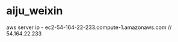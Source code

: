 aiju_weixin
===========

aws server ip - ec2-54-164-22-233.compute-1.amazonaws.com // 54.164.22.233
